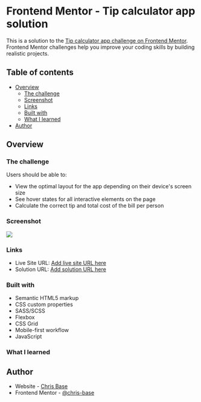 # Frontend Mentor - Tip calculator app solution

This is a solution to the [Tip calculator app challenge on Frontend Mentor](https://www.frontendmentor.io/challenges/tip-calculator-app-ugJNGbJUX). Frontend Mentor challenges help you improve your coding skills by building realistic projects.

## Table of contents

- [Overview](#overview)
  - [The challenge](#the-challenge)
  - [Screenshot](#screenshot)
  - [Links](#links)
  - [Built with](#built-with)
  - [What I learned](#what-i-learned)
- [Author](#author)

## Overview

### The challenge

Users should be able to:

- View the optimal layout for the app depending on their device's screen size
- See hover states for all interactive elements on the page
- Calculate the correct tip and total cost of the bill per person

### Screenshot

![](./screenshot.jpg)

### Links

- Live Site URL: [Add live site URL here](https://your-live-site-url.com)
- Solution URL: [Add solution URL here](https://your-solution-url.com)

### Built with

- Semantic HTML5 markup
- CSS custom properties
- SASS/SCSS
- Flexbox
- CSS Grid
- Mobile-first workflow
- JavaScript

### What I learned

## Author

- Website - [Chris Base](https://github.com/chris-base)
- Frontend Mentor - [@chris-base](https://www.frontendmentor.io/profile/chris-base)